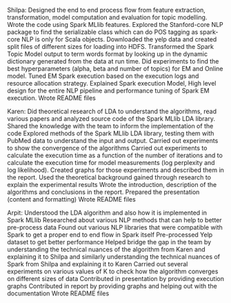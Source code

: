 Shilpa:
Designed the end to end process flow from feature extraction, transformation, model computation and evaluation for topic modelling.
Wrote the code using Spark MLlib features.
Explored the Stanford-core NLP package to find the serializable class which can do POS tagging as spark-core NLP is only for Scala objects.
Downloaded the yelp data and created split files of different sizes for loading into HDFS.
Transformed the Spark Topic Model output to term words format by looking up in the dynamic dictionary generated from the data at run time.
Did experiments to find the best hyperparameters (alpha, beta and number of topics) for EM and Online model.
Tuned EM Spark execution based on the execution logs and resource allocation strategy.
Explained Spark execution Model, High level design for the entire NLP pipeline and performance tuning of Spark EM execution.
Wrote README files

Karen: 
Did theoretical research of LDA to understand the algorithms, read various papers and analyzed source code of the Spark MLlib LDA library. 
Shared the knowledge with the team to inform the implementation of the code
Explored methods of the Spark MLlib LDA library, testing them with PubMed data to understand the input and output.
Carried out experiments to show the convergence of the algorithms
Carried out experiments to calculate the execution time as a function of the number of iterations and  to calculate the execution time for model measurements (log perplexity and log likelihood).
Created graphs for those experiments and described them in the report. 
Used the theoretical background gained through research to explain the experimental results
Wrote the introduction, description of the algorithms and conclusions in the report. 
Prepared the presentation (content and formatting) 
Wrote README files

Arpit:
Understood the LDA algorithm and also how it is implemented in Spark MLlib
Researched about various NLP methods that can help to better pre-process data
Found out various NLP libraries that were compatible with Spark to get a proper end to end flow in Spark itself
Pre-processed Yelp dataset to get better performance
Helped bridge the gap in the team by understanding the technical nuances of the algorithm from Karen and explaining it to Shilpa and similarly understanding the technical nuances of Spark from Shilpa and explaining it to Karen
Carried out several experiments on various values of K to check how the algorithm converges on different sizes of data
Contributed in presentation by providing execution graphs
Contributed in report by providing graphs and helping out with the documentation
Wrote README files
